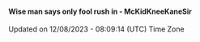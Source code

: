 #### Wise man says only fool rush in - McKidKneeKaneSir
Updated on 12/08/2023 - 08:09:14 (UTC) Time Zone
